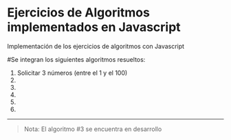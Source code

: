 # Ejercicios de Algoritmos implementados en Javascript
Implementación de los ejercicios de algoritmos con Javascript

#Se integran los siguientes algoritmos resueltos:

1. Solicitar 3 números (entre el 1 y el 100)
2. 
3. 
4.
5. 
6. 

---

> Nota: El algoritmo #3 se encuentra en desarrollo
